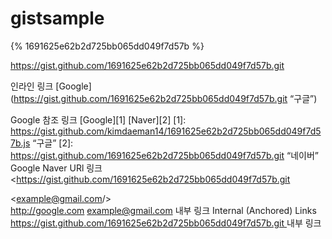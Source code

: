 # gistsample




{% 1691625e62b2d725bb065dd049f7d57b %}



<script src="https://gist.github.com/kimdaeman14/1691625e62b2d725bb065dd049f7d57b.js"></script>
https://gist.github.com/1691625e62b2d725bb065dd049f7d57b.git


인라인 링크
[Google](https://gist.github.com/1691625e62b2d725bb065dd049f7d57b.git “구글”)

Google
참조 링크 
[Google][1]
[Naver][2]
[1]: https://gist.github.com/kimdaeman14/1691625e62b2d725bb065dd049f7d57b.js “구글”
[2]: https://gist.github.com/1691625e62b2d725bb065dd049f7d57b.git
 “네이버”	
Google
Naver
URl 링크
<https://gist.github.com/1691625e62b2d725bb065dd049f7d57b.git
>
<example@gmail.com/>	
http://google.com
example@gmail.com
내부 링크 Internal (Anchored) Links
[https://gist.github.com/1691625e62b2d725bb065dd049f7d57b.git
](#id) 내부 링크
